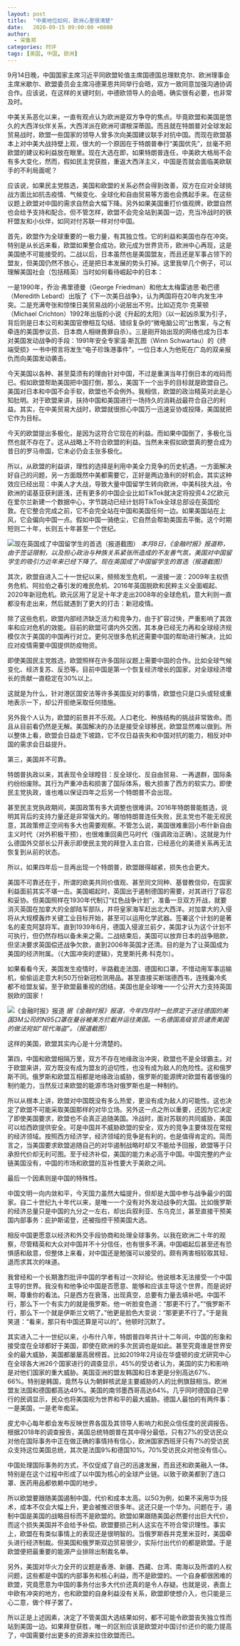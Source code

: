 ```yaml
---
layout: post
title:  "中美地位如何，欧洲心里很清楚"
date:   2020-09-15 09:00:00 +0800
author: 
  - 宋鲁郑
categories: 时评
tags: [美国, 中国, 欧洲]
---
```


9月14日晚，中国国家主席习近平同欧盟轮值主席国德国总理默克尔、欧洲理事会主席米歇尔、欧盟委员会主席冯德莱恩共同举行会晤，双方一致同意加强沟通协调合作。应该说，在这样的关键时刻，中德欧领导人的会晤，确实很有必要，也非常及时。

中美关系恶化以来，一直有观点认为欧洲是双方争夺的焦点。毕竟欧盟和美国是悠久的大西洋伙伴关系，大西洋派在欧洲可谓根深蒂固。而且就在特朗普对全球发起贸易战时，欧盟一些国家的领导人曾多次向美国建议联手对抗中国。而现在欧盟基本上对中美大战持壁上观，很大的一个原因在于特朗普奉行“美国优先”，丝毫不把欧盟的建议和利益放在眼里。现在大选在即，如果特朗普连任，中美欧大格局不会有多大变化，然而，假如民主党获胜，重返大西洋主义，中国是否就会面临美欧联手的不利局面呢？

应该说，如果民主党胜选，美国和欧盟的关系必然会得到改善，双方在应对全球挑战方面比如抗击疫情、气候变化、全球化和自由贸易等方面也会携起手来。在这些议题上欧盟对中国的需求自然会大幅下降。另外如果美国重打价值观牌，欧盟自然也会给予支持和配合。但不管怎样，欧盟不会完全站到美国一边，充当冷战时的铁杆盟友和小伙伴，如同对付苏联一样对付中国。

首先，欧盟作为全球重要的一极力量，有其独立性。它的利益和美国也存在冲突。特别是从长远来看，欧盟如果整合成功，欧元成为世界货币，欧洲中心再现，这是美国绝不可能接受的。二战以后，日本虽然也是美国盟友，而且还是军事占领下的盟友，但美国仍然不放心，还是把日本发展的势头打掉。这里我举几个例子，可以理解美国社会（包括精英）当时如何看待崛起中的日本：

一是1990年，乔治·弗里德曼（George Friedman）和他太太梅雷迪思·勒巴德（Meredith Lebard）出版了《下一次美日战争》，认为两国将在20年内发生冲突。二是充满夸张和惊悚日美贸易战的小说层出不穷。比如迈克尔·克莱顿（Michael Crichton）1992年出版的小说《升起的太阳》（以一起凶杀案为引子，背后则是日本公司和美国官僚相互勾结、错综复杂的“微电脑公司”出售案，与之有牵连的美国参议员、日本商人相继畏罪自杀）。三是刚开始出现的网络也成为日本对美国发动战争的手段：1991年安全专家温·斯瓦图（Winn Schwartau）的《终端受损》一书中预言将发生“电子珍珠港事件”，一位日本人为他死在广岛的双亲报仇而向美国发动袭击。

今天美国以各种、甚至莫须有的理由针对中国，不过是重演当年打倒日本的戏码而已。假如欧盟帮助美国把中国打倒，那么，美国下一个出手的目标就是欧盟自己。美国对日本和中国不会手软，欧盟也不会例外。我相信，欧盟的政治精英对此是心知肚明。对于欧盟来讲，扶持中国和美国进行一场持久的消耗战最符合自己的利益。其实，在中美贸易大战时，欧盟就很担心中国万一迅速妥协或投降，美国就把它作为目标。

今天的欧盟提出多极化，是因为这符合它现在的利益。而如果中国倒了，多极化当然也就不存在了。这从战略上不符合欧盟的利益。当然未来假如欧盟真的整合成为昔日的罗马帝国，它未必仍会主张多极化。

所以，从欧盟的利益讲，理性的选择是利用中美全力竞争的历史机遇，一方面解决好自己的问题，另一方面既然中美都需要它，正好是两边渔利的好机会。其实这种效应已经出现：中美人才大战，导致大量中国留学生转向欧洲，中美科技大战，令欧洲的诺基亚获利匪浅，还有更多的中国企业比如TikTok就决定将投资4.2亿欧元在爱尔兰新建一个数据中心，字节跳动已经计划将TikTok全球总部设在英国伦敦。在它整合完成之前，它不会完全站在中国和美国任何一边。如果美国站在上风，它会偏向中国一点。假如中国一骑绝尘，它自然会帮助美国去平衡。这个时期短则二十年，长则五十年甚至一个世纪。

![现在英国成了中国留学生的首选（报道截图）]({{site.url}}/assets/images/20200914091713835.png)
*本月8日，《金融时报》报道称，由于签证限制，以及担心政治与种族关系紧张所造成的不友善气氛，美国对中国留学生的吸引力近年来已经下降了。现在英国成了中国留学生的首选（报道截图）*

其次，欧盟自进入二十一世纪以来，频频发生危机，一波接一波：2009年主权债务危机、阿拉伯之春引发的难民危机、2016年英国脱欧和民粹主义全面崛起、2020年新冠危机。欧元区用了足足十年才走出2008年的全球危机，意大利则一直都没有走出来，然后就遇到了更大的打击：新冠疫情。

除了这些危机，欧盟内部经济缺乏活力和竞争力，由于扩容过快，严重影响了其效率和应对危机的效能。目前的欧盟可谓内外交困，其本身已经无力再和全球经济规模仅次于美国的中国再行对立。更何况很多危机还需要中国的帮助进行解决，比如应对疫情需要中国提供防疫物资。

即使美国民主党胜选，欧盟照样在许多国际议题上需要中国的合作。比如全球气候变化、经济复苏、反恐等。目前中国是第一个恢复经济增长的国家，对全球经济增长的贡献一直稳定在30%以上。

这就是为什么，针对港区国安法等许多美国反对的事情，欧盟也只是口头或轻或重地表示一下，却公开拒绝采取任何措施。

另外我个人认为，欧盟的前景并不乐观。人口老化、种族结构的挑战非常致命。而且从目前看仍然是无解。美国解决的办法是接受全球移民，欧盟显然难以做到。所以整体上看，欧盟会日益走下坡路，它不仅日益丧失和中国对抗的能力，相反对中国的需求会日益提升。

第三，美国并不可靠。

特朗普执政以来，其表现令全球瞠目：反全球化、反自由贸易、一再退群，国际条约纷纷废除。其行为严重冲击和损害了国际体系，极大损害了西方的软实力。即使民主党执政，谁也难以保证四年之后另一个特朗普不会出现。

甚至民主党执政期间，美国政策有多大调整也很难讲。2016年特朗普能胜选，说明其背后的支持力量还是非常强大的。哪怕特朗普连任失败，民主党也不能无视民意，其政策修正空间有多大也需要观察。不管怎么说，美国很难重回小布什新自由主义时代（对外积极干预），也很难重回奥巴马时代（强调政治正确）。这就是为什么德国外交部长公开表示即使民主党的拜登入主白宫，已经恶化的美德关系再无法恢复到从前的状态。

所以，如果四年后一旦再出现一个特朗普，欧盟跟得越紧，损失也会更大。

美国不可靠还在于，所谓的欧美共同价值观、甚至同文同种、基督教信仰，在国家利益面前其实不堪一击。美国崛起时，英国出于遏制德国的需要，对其进行了容忍和妥协。但美国照样在1930年代制订“红色战争计划”，准备一旦双方开战，就要消灭英国在加拿大的全部陆军部队，并将皇家海军赶出北大西洋。对加拿大的入侵将从大规模轰炸关键工业目标开始，甚至可以运用化学武器。签署这个计划的是著名的麦克阿瑟将军。直到1939年6月，德国入侵波兰前夕，美国才认为这个计划不可执行，但仍然存档以备未来之需。二战结束后，美国可以放弃日本的战争赔款，但坚决要求英国偿还战争欠款，直到2006年英国才还清。目的是为了让英国成为美国的经济附属。（《大国冲突的逻辑》，克里斯托弗·科克尔）。

如果看看今天，美国发生疫情时，半路截走法国、德国和口罩，不惜动用军事运输机，偷偷运走意大利50万份新冠检测用品。甚至直接买断瑞德西韦，连残羹冷炙都不给盟友留。至于欧盟最重视的团结，美国也是全球唯一一个公开大力支持英国脱欧的国家！

![《金融时报》报道]({{site.url}}/assets/images/20200914090150724.png)
*据《金融时报》报道，今年四月时一批原定于送往德国的美国3M公司的N95口罩在曼谷被美方拦截并运往美国。一名德国高级官员谴责美国的做法宛如“现代海盗”。（报道截图）*

这样的美国，欧盟其实内心是十分清楚的。

第四，中国和欧盟相隔万里，双方不存在地缘政治冲突，欧盟也不是全球霸主。对于欧盟来讲，双方既没有成为盟友的迫切性，也没有成为敌人的危险性。这和俄罗斯不同。俄罗斯和欧盟互相都是地缘政治威胁，俄罗斯的能源牌对欧盟有着很强的制约能力，当然反过来欧盟的能源市场对俄罗斯也是一种制约。

所以从根本上讲，欧盟对中国既没有多么热爱，更没有成为敌人的可能性。这也决定了欧盟不可能采取美国那样的对华立场。另外这一点之所以重要，还因为它决定了即使美国要求，欧盟也不会真正追随美国。冷战时，面对苏联的共同威胁，美国可以给西欧提供安全。可是中国并不威胁欧盟的安全，双方的竞争主要体现在常规的经济领域。按照西方经济学，经济领域的竞争是有利的，也是值得肯定的。简而言之，当美国要求欧盟追随自己的对华遏制战略时却又不能给予回报，欧盟等于只承担代价却无利可图。至于经济补偿，美国的能力未必高于中国。中国完整的产业链美国没有，中国的市场和欧盟的互补性要大于美欧之间。

最后一个因素则是中国的特殊性。

中国文明一向内敛和平，今天国力虽然大幅提升，但却是大国中参与战争最少的国家。自二十世纪九十年代以来，是唯一一个没有对外发动战争的大国。比如俄罗斯的经济总量只是中国的九分之一左右，却出兵叙利亚、东乌克兰，甚至直接干预美国内部事务：庇护斯诺登，还被指控干预美国大选。

相反中国更愿意以经济和外交手段协商和处理全球事务。以我在欧洲二十年的观察，尽管精英和大众对中国并不十分信任，也有很多不满，中国崛起后甚至还有恐惧感和敌意，但整体上来看，对中国还是勉强可以接受的。颇有两害相较取其轻、退而求其次的味道。

我曾经和一个长期激烈批评中国的学者有过一次辩论。他说根本无法接受一个中国主导的世界。我没有和他争论中国是否愿意、能够和应该主导这个世界，而是说好啊，尊重你的看法。只是西方在衰落，出现真空，总要有力量去填补吧。中国不行，那么下一个有实力的就是俄罗斯。他一听脸变色道：“那更不行了。”“俄罗斯不行，那么下一个就是伊斯兰文明了。”他更是脸色大变说：“那更更不行了。”于是我笑道：“看来，那只有中国还算是可以的”。他顿时沉默了。

其实进入二十一世纪以来，小布什八年，特朗普四年共计十二年间，中国的形象和接受度在全球都好于美国，即使在欧洲的多次民调也是如此。甚至究竟谁是世界安全的最大威胁，美国都屡屡高居榜首。比如2019年2月设在华盛顿的皮尤研究中心在全球各大洲26个国家进行的调查显示，45%的受访者认为，美国的实力和影响是对他们国家的重大威胁。美国亚洲的盟友韩国和日本更是分别高达67%、66%。特别是韩国，竟然与认为朝鲜核武是主要威胁的人的比例旗鼓相当。欧洲盟友法国和德国都高达49%。美国的南邻墨西哥高达64%。几乎同时德国自己举行的民调显示，民众也将美国视为世界和平的最大威胁。德国人最怕的有两件事：一是美国，一是老年痴呆。

皮尤中心每年都会发布反映世界各国及其领导人影响力和民众信任度的民调报告。根据2018年的调查报告，美国总统特朗普在其中得分最低，只有27%的受访民众对他在国际事务中正在做正确的事情持有信心，欧洲国家西班牙只有7%的受访民众支持这位美国总统，其次是法国9%和德国10%。70%受访民众对他没有信心。

中国处理国际事务的方式，不仅促成了自己的迅速发展，而且还和欧美融入一体。特别是在这个过程中形成了以中国为核心的全球产业链。以致于欧美都到了连口罩、医药用品都依赖中国的地步。

所以欧盟要跟随美国遏制中国，代价和成本太高。以5G为例，如果不采用华为技术，成本不仅会大幅上升，更会被推迟很多年。这还只是一个华为。问题在于，遏制中国是美国的战略目标而不是欧盟的。欧盟如果跟随美国必然要付出巨大代价，而这个损失美国并不会给予补偿。欧盟要损己利人这实在不符合常识理性。事实上，欧盟在有类似事情上的表现还是很明智的。当俄罗斯吞并克里米亚时，美国牵头进行经济制裁。但美国和俄罗斯双边贸易很少，实际付出代价的都是欧盟。于是欧盟便把最重要的能源产业排除出制裁名单。

另外，美国对华火力全开的议题是香港、新疆、西藏、台湾、南海以及所谓的人权问题，这些都是中国的内部事务和核心利益，而不是欧盟的。一个自身都很困难的欧盟，究竟愿意为中国的事务付出多大代价还真的是令人存疑。也就是说，表面上中欧有冲突的地方，也和欧盟的自身利益没有关系，欧盟即使想介入，也只能是三心二意，做个样子罢了。

所以正是上述因素，决定了不管美国大选结果如何，都不可能令欧盟丧失独立性而站到美国一边。如果拜登获胜，唯一的区别应该是欧盟对中国讨价还价的能力提高了，中国需要付出更多的资源来拉住欧盟而已。